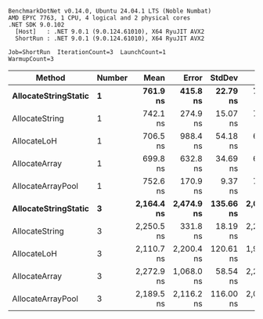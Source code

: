```

BenchmarkDotNet v0.14.0, Ubuntu 24.04.1 LTS (Noble Numbat)
AMD EPYC 7763, 1 CPU, 4 logical and 2 physical cores
.NET SDK 9.0.102
  [Host]   : .NET 9.0.1 (9.0.124.61010), X64 RyuJIT AVX2
  ShortRun : .NET 9.0.1 (9.0.124.61010), X64 RyuJIT AVX2

Job=ShortRun  IterationCount=3  LaunchCount=1  
WarmupCount=3  

```
| Method               | Number | Mean       | Error      | StdDev    | Min        | Max        | Gen0   | Gen1   | Allocated |
|--------------------- |------- |-----------:|-----------:|----------:|-----------:|-----------:|-------:|-------:|----------:|
| **AllocateStringStatic** | **1**      |   **761.9 ns** |   **415.8 ns** |  **22.79 ns** |   **741.4 ns** |   **786.4 ns** | **0.0620** | **0.0610** |   **1.02 KB** |
| AllocateString       | 1      |   742.1 ns |   274.9 ns |  15.07 ns |   732.6 ns |   759.5 ns | 0.0620 | 0.0610 |   1.02 KB |
| AllocateLoH          | 1      |   706.5 ns |   988.4 ns |  54.18 ns |   646.7 ns |   752.4 ns | 0.0620 | 0.0610 |   1.02 KB |
| AllocateArray        | 1      |   699.8 ns |   632.8 ns |  34.69 ns |   675.8 ns |   739.6 ns | 0.0620 | 0.0610 |   1.02 KB |
| AllocateArrayPool    | 1      |   752.6 ns |   170.9 ns |   9.37 ns |   743.7 ns |   762.3 ns | 0.0620 | 0.0610 |   1.02 KB |
| **AllocateStringStatic** | **3**      | **2,164.4 ns** | **2,474.9 ns** | **135.66 ns** | **2,054.9 ns** | **2,316.2 ns** | **0.1869** | **0.1831** |   **3.07 KB** |
| AllocateString       | 3      | 2,250.5 ns |   331.8 ns |  18.19 ns | 2,229.6 ns | 2,262.2 ns | 0.1869 | 0.1831 |   3.07 KB |
| AllocateLoH          | 3      | 2,110.7 ns | 2,200.4 ns | 120.61 ns | 1,972.4 ns | 2,194.0 ns | 0.1869 | 0.1831 |   3.07 KB |
| AllocateArray        | 3      | 2,272.9 ns | 1,068.0 ns |  58.54 ns | 2,215.7 ns | 2,332.7 ns | 0.1869 | 0.1831 |   3.07 KB |
| AllocateArrayPool    | 3      | 2,189.5 ns | 2,116.2 ns | 116.00 ns | 2,055.8 ns | 2,263.3 ns | 0.1869 | 0.1831 |   3.07 KB |
